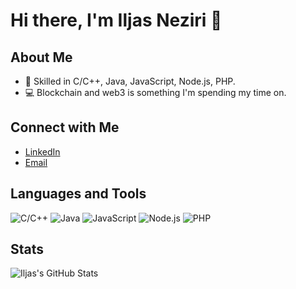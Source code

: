 # Hi there, I'm Iljas Neziri 👋

## About Me
- 🌱 Skilled in C/C++, Java, JavaScript, Node.js, PHP.
- 💻 Blockchain and web3 is something I'm spending my time on.

## Connect with Me
- [LinkedIn](https://www.linkedin.com/in/iljasneziri/)
- [Email](mailto:iljasneziri7@gmail.com)

## Languages and Tools
![C/C++](https://img.shields.io/badge/-C-black?style=flat-square&logo=c)
![Java](https://img.shields.io/badge/-Java-black?style=flat-square&logo=java)
![JavaScript](https://img.shields.io/badge/-JavaScript-black?style=flat-square&logo=javascript)
![Node.js](https://img.shields.io/badge/-Node.js-black?style=flat-square&logo=node.js)
![PHP](https://img.shields.io/badge/-PHP-black?style=flat-square&logo=php)

## Stats
![Iljas's GitHub Stats](https://github-readme-stats.vercel.app/api?username=lazineziri&show_icons=true)
